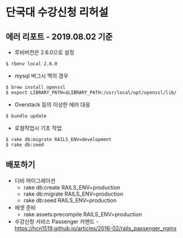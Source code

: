 # 단국대 수강신청 리허설

## 에러 리포트 - 2019.08.02 기준
- 루비버전은 2.6.0으로 설정
```
$ rbenv local 2.6.0
```
- mysql 버그시 맥의 경우
```
$ brew install openssl
$ export LIBRARY_PATH=$LIBRARY_PATH:/usr/local/opt/openssl/lib/
```
- Overstack 등의 이상한 에러 대응
```
$ bundle update
```
- 로컬작업시 기초 작업
```
$ rake db:migrate RAILS_ENV=development
$ rake db:seed
```

## 배포하기
* 디비 마이그레이션
    * rake db:create RAILS_ENV=production
    * rake db:migrate RAILS_ENV=production
    * rake db:seed RAILS_ENV=production
* 에셋 준비 
  * rake assets:precompile RAILS_ENV=production
* 수강신청 서비스 Passenger 커맨드 - https://hcn1519.github.io/articles/2016-02/rails_passenger_nginx

